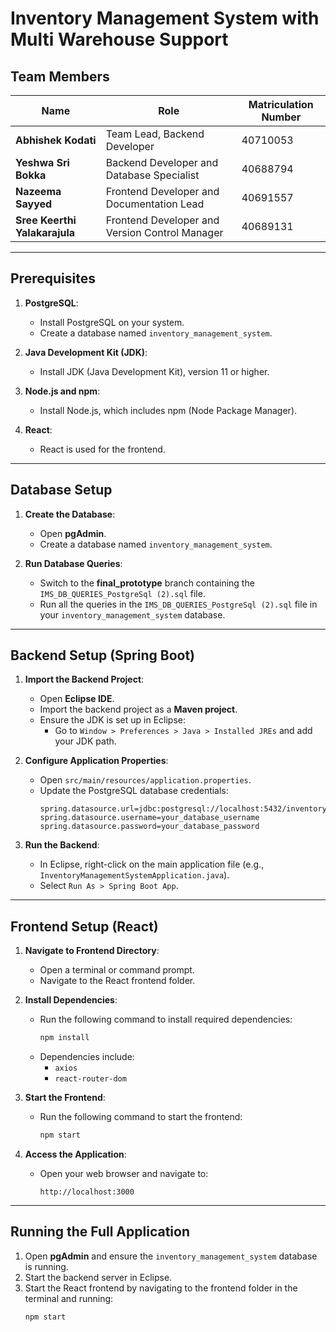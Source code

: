 # Inventory Management System with Multi Warehouse Support

## Team Members
| Name                     | Role                                      | Matriculation Number |
|--------------------------|-------------------------------------------|----------------------|
| **Abhishek Kodati**      | Team Lead, Backend Developer             | 40710053            |
| **Yeshwa Sri Bokka**     | Backend Developer and Database Specialist| 40688794            |
| **Nazeema Sayyed**       | Frontend Developer and Documentation Lead| 40691557            |
| **Sree Keerthi Yalakarajula** | Frontend Developer and Version Control Manager | 40689131 |

---

## Prerequisites

1. **PostgreSQL**:
   - Install PostgreSQL on your system.
   - Create a database named `inventory_management_system`.

2. **Java Development Kit (JDK)**:
   - Install JDK (Java Development Kit), version 11 or higher.

3. **Node.js and npm**:
   - Install Node.js, which includes npm (Node Package Manager).

4. **React**:
   - React is used for the frontend.

---

## Database Setup

1. **Create the Database**:
   - Open **pgAdmin**.
   - Create a database named `inventory_management_system`.

2. **Run Database Queries**:
   - Switch to the **final_prototype** branch containing the `IMS_DB_QUERIES_PostgreSql (2).sql` file.
   - Run all the queries in the `IMS_DB_QUERIES_PostgreSql (2).sql` file in your `inventory_management_system` database.

---

## Backend Setup (Spring Boot)

1. **Import the Backend Project**:
   - Open **Eclipse IDE**.
   - Import the backend project as a **Maven project**.
   - Ensure the JDK is set up in Eclipse:
     - Go to `Window > Preferences > Java > Installed JREs` and add your JDK path.

2. **Configure Application Properties**:
   - Open `src/main/resources/application.properties`.
   - Update the PostgreSQL database credentials:
     ```properties
     spring.datasource.url=jdbc:postgresql://localhost:5432/inventory_management_system
     spring.datasource.username=your_database_username
     spring.datasource.password=your_database_password
     ```

3. **Run the Backend**:
   - In Eclipse, right-click on the main application file (e.g., `InventoryManagementSystemApplication.java`).
   - Select `Run As > Spring Boot App`.

---

## Frontend Setup (React)

1. **Navigate to Frontend Directory**:
   - Open a terminal or command prompt.
   - Navigate to the React frontend folder.

2. **Install Dependencies**:
   - Run the following command to install required dependencies:
     ```bash
     npm install
     ```
   - Dependencies include:
     - `axios`
     - `react-router-dom`

3. **Start the Frontend**:
   - Run the following command to start the frontend:
     ```bash
     npm start
     ```

4. **Access the Application**:
   - Open your web browser and navigate to:
     ```
     http://localhost:3000
     ```

---

## Running the Full Application

1. Open **pgAdmin** and ensure the `inventory_management_system` database is running.
2. Start the backend server in Eclipse.
3. Start the React frontend by navigating to the frontend folder in the terminal and running:
   ```bash
   npm start
